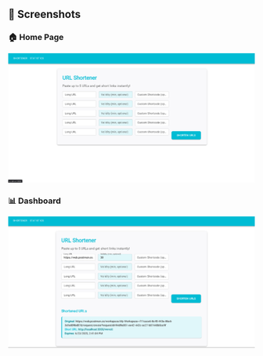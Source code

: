## 📸 Screenshots

### 🏠 Home Page
![Home Page](./public/home.png)

### 📊 Dashboard
![Dashboard](./public/states.png)
